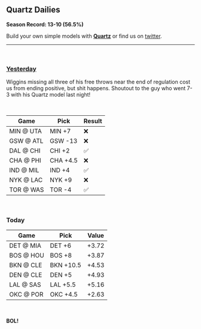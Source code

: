 ## **Quartz Dailies**

**Season Record: 13-10 (56.5%)**

Build your own simple models with [**Quartz**](https://www.quartzapp.com) or find us on [twitter](https://twitter.com/Quartz_App).

---

&nbsp;

### [**Yesterday**](https://www.reddit.com/r/sportsbook/comments/81bey1/nba_daily_discussion_3218_friday/dv390p6/)

Wiggins missing all three of his free throws near the end of regulation cost us from ending positive, but shit happens. Shoutout to the guy who went 7-3 with his Quartz model last night!

&nbsp;

| Game      | Pick        | Result |
| --------- | ----------- | ------ |
| MIN @ UTA	| MIN +7	    | ❌ |
| GSW @ ATL |	GSW -13     | ❌ |
| DAL @ CHI |	CHI +2      | ✅ |
| CHA @ PHI |	CHA +4.5    | ❌ |
| IND @ MIL |	IND +4      | ✅ |
| NYK @ LAC |	NYK +9      | ❌ |
| TOR @ WAS |	TOR -4      | ✅ |

&nbsp;

### **Today**

| Game      | Pick        | Value   |
| --------- | ----------- | ------- |
| DET @ MIA	| DET +6	    | +3.72   |
| BOS @ HOU |	BOS +8      | +3.87   |
| BKN @ CLE |	BKN +10.5   | +4.53   |
| DEN @ CLE | DEN +5      | +4.93   |
| LAL @ SAS | LAL +5.5    | +5.16   |
| OKC @ POR | OKC +4.5    | +2.63   |


&nbsp;

**BOL!**
